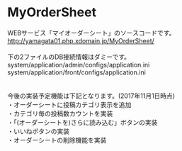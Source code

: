 # MyOrderSheet
WEBサービス「マイオーダーシート」のソースコードです。<br>
http://yamagata01.php.xdomain.jp/MyOrderSheet/
<br><br>
下の2ファイルのDB接続情報はダミーです。<br>
system/application/admin/configs/application.ini<br>
system/application/front/configs/application.ini<br>
<br><br>
今後の実装予定機能は下記となります。(2017年11月1日時点)<br>
・オーダーシートに投稿カテゴリ表示を追加<br>
・カテゴリ毎の投稿数カウントを実装<br>
・「(オーダーシートを)さらに読み込む」ボタンの実装<br>
・いいねボタンの実装<br>
・オーダーシートの削除機能を実装<br>
